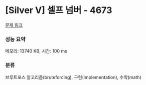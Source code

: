 # [Silver V] 셀프 넘버 - 4673 

[문제 링크](https://www.acmicpc.net/problem/4673) 

### 성능 요약

메모리: 13740 KB, 시간: 100 ms

### 분류

브루트포스 알고리즘(bruteforcing), 구현(implementation), 수학(math)

